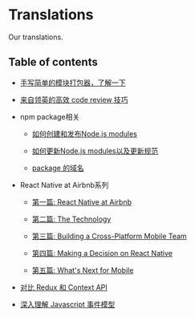 # Translations
Our translations.

## Table of contents

* [手写简单的模块打包器，了解一下](docs/手写简单的模块打包器，了解一下/README.md)

* [来自领英的高效 code review 技巧](docs/来自领英的高效%20code%20review%20技巧/README.md)

* npm package相关
    * [如何创建和发布Node.js modules](docs/npm-package/docs/package_publish)
    
    * [如何更新Node.js modules以及更新规范](docs/npm-package/docs/package_update)
    
    * [package 的域名](docs/npm-package/docs/package_scope)

* React Native at Airbnb系列
	 * [第一篇: React Native at Airbnb](docs/Airbnb%20的%20React%20Native%20实践：%20概述/README.md)

	 * [第二篇: The Technology](docs/Airbnb%20的%20React%20Native%20实践：%20技术细节/README.md)

	 * [第三篇: Building a Cross-Platform Mobile Team](docs/Airbnb%20的%20React%20Native%20实践：%20构建一个跨平台的移动端团队/README.md)

	 * [第四篇: Making a Decision on React Native](docs/Airbnb%20的%20React%20Native%20实践：%20弃用%20React%20Native/README.md)

	 * [第五篇: What's Next for Mobile](docs/Airbnb%20的%20React%20Native%20实践：%20移动端发展计划/README.md)
	 
* [对比 Redux 和 Context API](docs/对比%20Redux%20和%20Context%20API/README.md)

* [深入理解 Javascript 事件模型](docs/event-model/README.md)